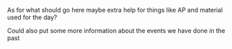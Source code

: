 As for what should go here maybe extra help for things like AP and material used for the day?

Could also put some more information about the events we have done in the past
